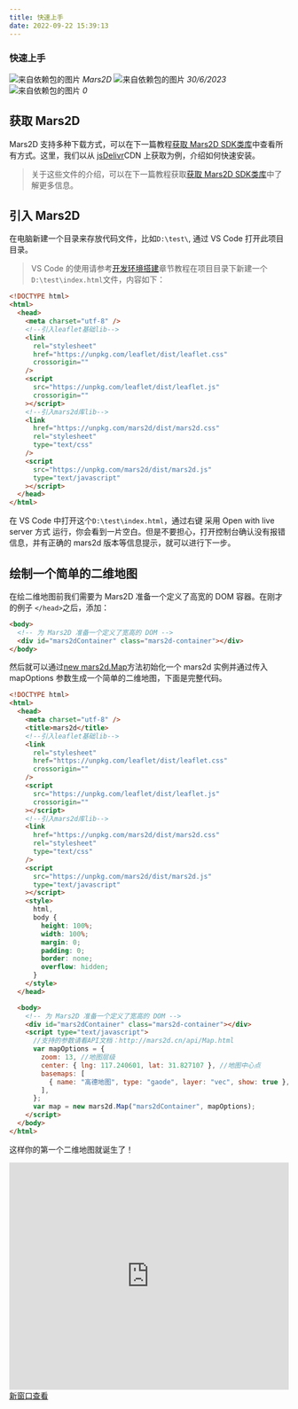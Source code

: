 ```yaml
---
title: 快速上手
date: 2022-09-22 15:39:13
---
```


<h3> 快速上手 </h3>

<img class='images' src="../public/icon/yonghu.svg" alt="来自依赖包的图片">
<i class='text'>Mars2D</i>
<img class='imagess' src="../public/icon/shijian.svg" alt="来自依赖包的图片">
<i class='text'>30/6/2023</i>
<img class='imagess' src="../public/icon/liulan.svg" alt="来自依赖包的图片">
<i class='text'>0</i>
 
## 获取 Mars2D
Mars2D 支持多种下载方式，可以在下一篇教程[获取 Mars2D SDK类库](http://mars2d.cn/doc.html#start/download)中查看所有方式。这里，我们以从 [jsDelivr](https://www.jsdelivr.com/package/npm/mars2d)CDN 上获取为例，介绍如何快速安装。
> 关于这些文件的介绍，可以在下一篇教程获取[获取 Mars2D SDK类库](/start/download.md)中了解更多信息。

## 引入 Mars2D

在电脑新建一个目录来存放代码文件，比如`D:\test\`, 通过 VS Code 打开此项目目录。

> VS Code 的使用请参考[开发环境搭建](/mapIntel/env.md)章节教程在项目目录下新建一个`D:\test\index.html`文件，内容如下：

```html
<!DOCTYPE html>
<html>
  <head>
    <meta charset="utf-8" />
    <!--引入leaflet基础lib-->
    <link
      rel="stylesheet"
      href="https://unpkg.com/leaflet/dist/leaflet.css"
      crossorigin=""
    />
    <script
      src="https://unpkg.com/leaflet/dist/leaflet.js"
      crossorigin=""
    ></script>
    <!--引入mars2d库lib-->
    <link
      href="https://unpkg.com/mars2d/dist/mars2d.css"
      rel="stylesheet"
      type="text/css"
    />
    <script
      src="https://unpkg.com/mars2d/dist/mars2d.js"
      type="text/javascript"
    ></script>
  </head>
</html>
```

在 VS Code 中打开这个`D:\test\index.html`，通过右键 采用 Open with live server 方式 运行，你会看到一片空白。但是不要担心，打开控制台确认没有报错信息，并有正确的 mars2d 版本等信息提示，就可以进行下一步。

## 绘制一个简单的二维地图

在绘二维地图前我们需要为 Mars2D 准备一个定义了高宽的 DOM 容器。在刚才的例子 `</head>`之后，添加：

```html
<body>
  <!-- 为 Mars2D 准备一个定义了宽高的 DOM -->
  <div id="mars2dContainer" class="mars2d-container"></div>
</body>
```

然后就可以通过[new mars2d.Map](http://mars2d.cn/api/Map.html)方法初始化一个 mars2d 实例并通过传入 mapOptions 参数生成一个简单的二维地图，下面是完整代码。

```html
<!DOCTYPE html>
<html>
  <head>
    <meta charset="utf-8" />
    <title>mars2d</title>
    <!--引入leaflet基础lib-->
    <link
      rel="stylesheet"
      href="https://unpkg.com/leaflet/dist/leaflet.css"
      crossorigin=""
    />
    <script
      src="https://unpkg.com/leaflet/dist/leaflet.js"
      crossorigin=""
    ></script>
    <!--引入mars2d库lib-->
    <link
      href="https://unpkg.com/mars2d/dist/mars2d.css"
      rel="stylesheet"
      type="text/css"
    />
    <script
      src="https://unpkg.com/mars2d/dist/mars2d.js"
      type="text/javascript"
    ></script>
    <style>
      html,
      body {
        height: 100%;
        width: 100%;
        margin: 0;
        padding: 0;
        border: none;
        overflow: hidden;
      }
    </style>
  </head>

  <body>
    <!-- 为 Mars2D 准备一个定义了宽高的 DOM -->
    <div id="mars2dContainer" class="mars2d-container"></div>
    <script type="text/javascript">
      //支持的参数请看API文档：http://mars2d.cn/api/Map.html
      var mapOptions = {
        zoom: 13, //地图层级
        center: { lng: 117.240601, lat: 31.827107 }, //地图中心点
        basemaps: [
          { name: "高德地图", type: "gaode", layer: "vec", show: true }, //底图
        ],
      };
      var map = new mars2d.Map("mars2dContainer", mapOptions);
    </script>
  </body>
</html>
```

这样你的第一个二维地图就诞生了！
<div style="height:410px;position:relative;" data-v-627b1480><iframe height="100%" width="100%" scrolling="yes" title="mars2d" src="http://mars2d.cn/editor-vue.html?id=map/create/options&amp;full=1" frameborder="no" loading="lazy" allowtransparency="true" allowfullscreen="allowfullscreen" data-v-627b1480></iframe> <a class="toSee" href="http://mars2d.cn/editor-vue.html?id=map/create/options&code=1" target="_blank">新窗口查看</a></div>